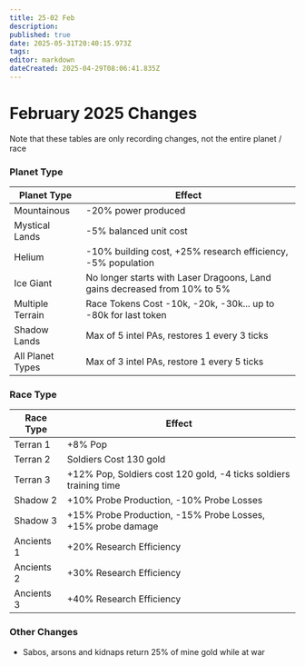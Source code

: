 ```yaml
---
title: 25-02 Feb
description: 
published: true
date: 2025-05-31T20:40:15.973Z
tags: 
editor: markdown
dateCreated: 2025-04-29T08:06:41.835Z
---
```


# February 2025 Changes

Note that these tables are only recording changes, not the entire planet / race

### Planet Type

| Planet Type        | Effect                                                                 |
|--------------------|------------------------------------------------------------------------|
| Mountainous        | -20% power produced                                                    |
| Mystical Lands     | -5% balanced unit cost                                                 |
| Helium             | -10% building cost, +25% research efficiency, -5% population            |
| Ice Giant          | No longer starts with Laser Dragoons, Land gains decreased from 10% to 5% |
| Multiple Terrain   | Race Tokens Cost -10k, -20k, -30k... up to -80k for last token         |
| Shadow Lands       | Max of 5 intel PAs, restores 1 every 3 ticks                           |
| All Planet Types   | Max of 3 intel PAs, restore 1 every 5 ticks                            |

### Race Type

| Race Type     | Effect                                                                  |
|---------------|-------------------------------------------------------------------------|
| Terran 1      | +8% Pop                                                                 |
| Terran 2      | Soldiers Cost 130 gold                                                  |
| Terran 3      | +12% Pop, Soldiers cost 120 gold, -4 ticks soldiers training time       |
| Shadow 2      | +10% Probe Production, -10% Probe Losses                                |
| Shadow 3      | +15% Probe Production, -15% Probe Losses, +15% probe damage             |
| Ancients 1    | +20% Research Efficiency                                                |
| Ancients 2    | +30% Research Efficiency                                                |
| Ancients 3    | +40% Research Efficiency                                                |

### Other Changes

- Sabos, arsons and kidnaps return 25% of mine gold while at war
